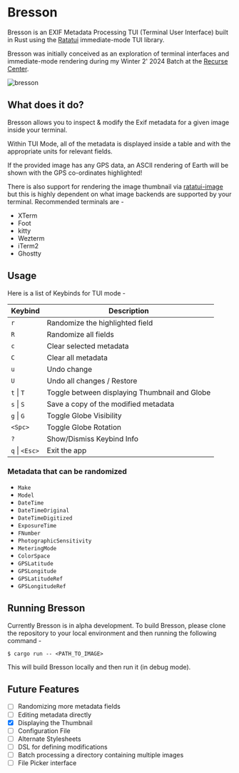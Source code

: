 # Bresson

Bresson is an EXIF Metadata Processing TUI (Terminal User Interface) built in Rust using the [Ratatui](https://github.com/ratatui/ratatui) immediate-mode TUI library.

Bresson was initially conceived as an exploration of terminal interfaces and immediate-mode rendering during my Winter 2' 2024 Batch at the [Recurse Center](https://recurse.com).

![bresson](https://github.com/user-attachments/assets/80313921-dfd3-4c3c-b1f5-3ed8fddb1955)

## What does it do?

Bresson allows you to inspect & modify the Exif metadata for a given image inside your terminal.

Within TUI Mode, all of the metadata is displayed inside a table and with the appropriate units for relevant fields.

If the provided image has any GPS data, an ASCII rendering of Earth will be shown with the GPS co-ordinates highlighted!

There is also support for rendering the image thumbnail via [ratatui-image](https://github.com/benjajaja/ratatui-image) but this is highly dependent on what image backends are supported by your terminal. Recommended terminals are -

* XTerm
* Foot
* kitty
* Wezterm
* iTerm2
* Ghostty

## Usage

Here is a list of Keybinds for TUI mode -

| Keybind        | Description                                         |
| -------------- | --------------------------------------------------- |
| `r`            | Randomize the highlighted field                     |
| `R`            | Randomize all fields                                |
| `c`            | Clear selected metadata                             |
| `C`            | Clear all metadata                                  |
| `u`            | Undo change                                         |
| `U`            | Undo all changes / Restore                          |
| `t` \| `T`     | Toggle between displaying Thumbnail and Globe       |
| `s` \| `S`     | Save a copy of the modified metadata                |
| `g` \| `G`     | Toggle Globe Visibility                             |
| `<Spc>`        | Toggle Globe Rotation                               |
| `?`            | Show/Dismiss Keybind Info                           |
| `q` \| `<Esc>` | Exit the app                                        |


### Metadata that can be randomized

- `Make`
- `Model`
- `DateTime`
- `DateTimeOriginal`
- `DateTimeDigitized`
- `ExposureTime`
- `FNumber`
- `PhotographicSensitivity`
- `MeteringMode`
- `ColorSpace`
- `GPSLatitude`
- `GPSLongitude`
- `GPSLatitudeRef`
- `GPSLongitudeRef`

## Running Bresson

Currently Bresson is in alpha development. To build Bresson, please clone the repository to your local environment and then running the following command -

```shell
$ cargo run -- <PATH_TO_IMAGE>
```

This will build Bresson locally and then run it (in debug mode).

## Future Features

- [ ] Randomizing more metadata fields
- [ ] Editing metadata directly
- [x] Displaying the Thumbnail
- [ ] Configuration File
- [ ] Alternate Stylesheets
- [ ] DSL for defining modifications
- [ ] Batch processing a directory containing multiple images
- [ ] File Picker interface
